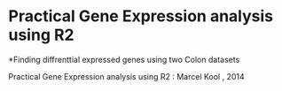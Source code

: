 Practical Gene Expression analysis using R2
=================================

*Finding diffrenttial expressed genes using two Colon datasets

Practical Gene Expression analysis using R2 : Marcel Kool , 2014
